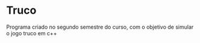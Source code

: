 # Truco
Programa criado no segundo semestre do curso, com o objetivo de simular o jogo truco em c++
